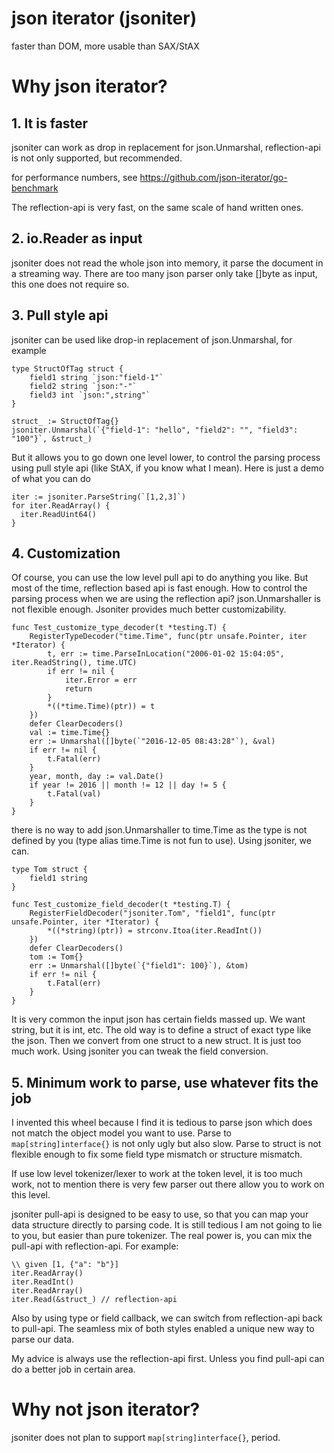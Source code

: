 # json iterator (jsoniter)

faster than DOM, more usable than SAX/StAX

# Why json iterator?

## 1. It is faster

jsoniter can work as drop in replacement for json.Unmarshal, reflection-api is not only supported, but recommended.

for performance numbers, see https://github.com/json-iterator/go-benchmark

The reflection-api is very fast, on the same scale of hand written ones.

## 2. io.Reader as input

jsoniter does not read the whole json into memory, it parse the document in a streaming way.
There are too many json parser only take []byte as input, this one does not require so.

## 3. Pull style api

jsoniter can be used like drop-in replacement of json.Unmarshal, for example

```
type StructOfTag struct {
    field1 string `json:"field-1"`
    field2 string `json:"-"`
    field3 int `json:",string"`
}

struct_ := StructOfTag{}
jsoniter.Unmarshal(`{"field-1": "hello", "field2": "", "field3": "100"}`, &struct_)
```

But it allows you to go down one level lower, to control the parsing process using pull style api (like StAX, if you
know what I mean). Here is just a demo of what you can do

```
iter := jsoniter.ParseString(`[1,2,3]`)
for iter.ReadArray() {
  iter.ReadUint64()
}
```

## 4. Customization

Of course, you can use the low level pull api to do anything you like. But most of the time,
reflection based api is fast enough. How to control the parsing process when we are using the reflection api?
json.Unmarshaller is not flexible enough. Jsoniter provides much better customizability.

```
func Test_customize_type_decoder(t *testing.T) {
	RegisterTypeDecoder("time.Time", func(ptr unsafe.Pointer, iter *Iterator) {
		t, err := time.ParseInLocation("2006-01-02 15:04:05", iter.ReadString(), time.UTC)
		if err != nil {
			iter.Error = err
			return
		}
		*((*time.Time)(ptr)) = t
	})
	defer ClearDecoders()
	val := time.Time{}
	err := Unmarshal([]byte(`"2016-12-05 08:43:28"`), &val)
	if err != nil {
		t.Fatal(err)
	}
	year, month, day := val.Date()
	if year != 2016 || month != 12 || day != 5 {
		t.Fatal(val)
	}
}
```

there is no way to add json.Unmarshaller to time.Time as the type is not defined by you (type alias time.Time is not fun to use).
Using jsoniter, we can.

```
type Tom struct {
	field1 string
}

func Test_customize_field_decoder(t *testing.T) {
	RegisterFieldDecoder("jsoniter.Tom", "field1", func(ptr unsafe.Pointer, iter *Iterator) {
		*((*string)(ptr)) = strconv.Itoa(iter.ReadInt())
	})
	defer ClearDecoders()
	tom := Tom{}
	err := Unmarshal([]byte(`{"field1": 100}`), &tom)
	if err != nil {
		t.Fatal(err)
	}
}
```

It is very common the input json has certain fields massed up. We want string, but it is int, etc. The old way is to
define a struct of exact type like the json. Then we convert from one struct to a new struct. It is just too much work.
Using jsoniter you can tweak the field conversion.

## 5. Minimum work to parse, use whatever fits the job

I invented this wheel because I find it is tedious to parse json which does not match the object model you want to use.
Parse to `map[string]interface{}` is not only ugly but also slow. Parse to struct is not flexible enough to fix
some field type mismatch or structure mismatch.

If use low level tokenizer/lexer to work at the token level, it is too much work, not to mention there is very few parser
out there allow you to work on this level.

jsoniter pull-api is designed to be easy to use, so that you can map your data structure directly to parsing code.
It is still tedious I am not going to lie to you, but easier than pure tokenizer.
The real power is, you can mix the pull-api with reflection-api.
For example:

```
\\ given [1, {"a": "b"}]
iter.ReadArray()
iter.ReadInt()
iter.ReadArray()
iter.Read(&struct_) // reflection-api
```

Also by using type or field callback, we can switch from reflection-api back to pull-api. The seamless mix of both styles
enabled a unique new way to parse our data.

My advice is always use the reflection-api first. Unless you find pull-api can do a better job in certain area.

# Why not json iterator?

jsoniter does not plan to support `map[string]interface{}`, period.
